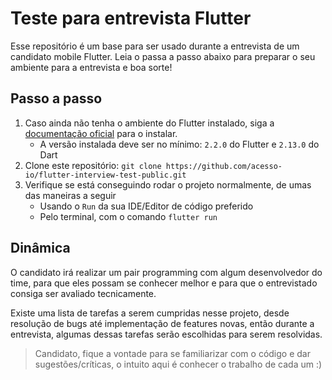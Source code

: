 # Teste para entrevista Flutter

Esse repositório é um base para ser usado durante a entrevista de um candidato mobile Flutter. Leia o passa a passo abaixo para preparar o seu ambiente para a entrevista e boa sorte!

## Passo a passo

1. Caso ainda não tenha o ambiente do Flutter instalado, siga a [documentação oficial](https://flutter.dev/docs/get-started/install) para o instalar.
    - A versão instalada deve ser no mínimo: `2.2.0` do Flutter e `2.13.0` do Dart
2. Clone este repositório: `git clone https://github.com/acesso-io/flutter-interview-test-public.git`
3. Verifique se está conseguindo rodar o projeto normalmente, de umas das maneiras a seguir
    - Usando o `Run` da sua IDE/Editor de código preferido
    - Pelo terminal, com o comando `flutter run`

## Dinâmica

O candidato irá realizar um pair programming com algum desenvolvedor do time, para que eles possam se conhecer melhor e para que o entrevistado consiga ser avaliado tecnicamente.

Existe uma lista de tarefas a serem cumpridas nesse projeto, desde resolução de bugs até implementação de features novas, então durante a entrevista, algumas dessas tarefas serão escolhidas para serem resolvidas.

> Candidato, fique a vontade para se familiarizar com o código e dar sugestões/críticas, o intuito aqui é conhecer o trabalho de cada um :)
